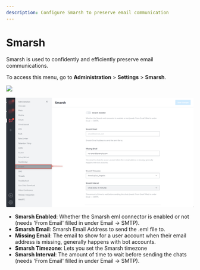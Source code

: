 ```yaml
---
description: Configure Smarsh to preserve email communication
---
```


# Smarsh

Smarsh is used to confidently and efficiently preserve email communications.

To access this menu, go to **Administration** > **Settings** > **Smarsh**.

![](<../../../.gitbook/assets/administration >)

![](<../../../.gitbook/assets/image (676) (1) (1) (1).png>)

* **Smarsh Enabled**: Whether the Smarsh eml connector is enabled or not (needs 'From Email' filled in under Email -> SMTP).
* **Smarsh Email**: Smarsh Email Address to send the .eml file to.
* **Missing Email**: The email to show for a user account when their email address is missing, generally happens with bot accounts.
* **Smarsh Timezone**: Lets you set the Smarsh timezone
* **Smarsh Interval**: The amount of time to wait before sending the chats (needs 'From Email' filled in under Email -> SMTP).
